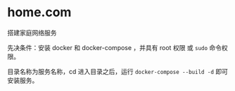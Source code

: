 # home.com

搭建家庭网络服务

先决条件：安装 docker 和 docker-compose ，并具有 root 权限 或 `sudo` 命令权限。

目录名称为服务名称，cd 进入目录之后，运行 `docker-compose --build -d` 即可安装服务。